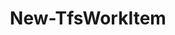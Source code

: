 ﻿---
title: New-TfsWorkItem
breadcrumbs: [ "WorkItem" ]
parent: "WorkItem"
description: "Creates a new work item. "
remarks: 
parameterSets: 
  "_All_": [ AreaPath, AssignedTo, BoardColumn, BoardColumnDone, BoardLane, BypassRules, Collection, Description, Fields, IterationPath, Passthru, Priority, Project, Reason, Server, State, SuppressNotifications, Tags, Team, Title, Type, ValueArea ] 
  "__AllParameterSets":  
    Type: 
      type: "object"  
      position: "0"  
      required: true  
    AreaPath: 
      type: "string"  
    AssignedTo: 
      type: "object"  
    BoardColumn: 
      type: "string"  
    BoardColumnDone: 
      type: "bool"  
    BoardLane: 
      type: "string"  
    BypassRules: 
      type: "SwitchParameter"  
    Collection: 
      type: "object"  
    Description: 
      type: "string"  
    Fields: 
      type: "Hashtable"  
    IterationPath: 
      type: "string"  
    Passthru: 
      type: "SwitchParameter"  
    Priority: 
      type: "int"  
    Project: 
      type: "object"  
    Reason: 
      type: "string"  
    Server: 
      type: "object"  
    State: 
      type: "string"  
    SuppressNotifications: 
      type: "SwitchParameter"  
    Tags: 
      type: "string[]"  
    Team: 
      type: "object"  
    Title: 
      type: "string"  
    ValueArea: 
      type: "string" 
parameters: 
  - name: "Type" 
    description: "Specifies the type of the new work item. " 
    required: true 
    globbing: false 
    pipelineInput: "true (ByValue)" 
    position: 0 
    type: "object" 
  - name: "Title" 
    description: "Specifies the title of the work item. " 
    globbing: false 
    type: "string" 
  - name: "Description" 
    description: "Specifies the description of the work item. " 
    globbing: false 
    type: "string" 
  - name: "AreaPath" 
    description: "Specifies the area path of the work item. " 
    globbing: false 
    type: "string" 
  - name: "IterationPath" 
    description: "Specifies the iteration path of the work item. " 
    globbing: false 
    type: "string" 
  - name: "AssignedTo" 
    description: "Specifies the user this work item is assigned to. " 
    globbing: false 
    type: "object" 
  - name: "State" 
    description: "Specifies the state of the work item. " 
    globbing: false 
    type: "string" 
  - name: "Reason" 
    description: "Specifies the reason (field 'System.Reason') of the work item. " 
    globbing: false 
    type: "string" 
  - name: "ValueArea" 
    description: "Specifies the Value Area of the work item. " 
    globbing: false 
    type: "string" 
  - name: "BoardColumn" 
    description: "Specifies the board column of the work item. " 
    globbing: false 
    type: "string" 
  - name: "BoardColumnDone" 
    description: "Specifies whether the work item is in the sub-column Doing or Done in a board. " 
    globbing: false 
    type: "bool" 
    defaultValue: "False" 
  - name: "BoardLane" 
    description: "Specifies the board lane of the work item " 
    globbing: false 
    type: "string" 
  - name: "Priority" 
    description: "Specifies the priority of the work item. " 
    globbing: false 
    type: "int" 
    defaultValue: "0" 
  - name: "Tags" 
    description: "Specifies the tags of the work item. " 
    globbing: false 
    type: "string[]" 
  - name: "Fields" 
    description: "Specifies the names and the corresponding values for the fields to be set in the work item and whose values were not supplied in the other arguments to this cmdlet. " 
    globbing: false 
    type: "Hashtable" 
  - name: "BypassRules" 
    description: "Bypasses any rule validation when saving the work item. Use it with caution, as this may leave the work item in an invalid state. " 
    globbing: false 
    type: "SwitchParameter" 
    defaultValue: "False" 
  - name: "SuppressNotifications" 
    description: "Do not fire any notifications for this change. Useful for bulk operations and automated processes. " 
    globbing: false 
    type: "SwitchParameter" 
    defaultValue: "False" 
  - name: "Passthru" 
    description: "Returns the results of the command. By default, this cmdlet does not generate any output. " 
    globbing: false 
    type: "SwitchParameter" 
    defaultValue: "False" 
  - name: "Team" 
    description: "Specifies the name of the Team, its ID (a GUID), or a Microsoft.TeamFoundation.Core.WebApi.WebApiTeam object to connect to. When omitted, it defaults to the connection set by Connect-TfsTeam (if any). For more details, see the Get-TfsTeam cmdlet. " 
    globbing: false 
    type: "object" 
  - name: "Project" 
    description: "Specifies the name of the Team Project, its ID (a GUID), or a Microsoft.TeamFoundation.Core.WebApi.TeamProject object to connect to. When omitted, it defaults to the connection set by Connect-TfsTeamProject (if any). For more details, see the Get-TfsTeamProject cmdlet. " 
    globbing: false 
    type: "object" 
  - name: "Collection" 
    description: "Specifies the URL to the Team Project Collection or Azure DevOps Organization to connect to, a TfsTeamProjectCollection object (Windows PowerShell only), or a VssConnection object. You can also connect to an Azure DevOps Services organizations by simply providing its name instead of the full URL. For more details, see the Get-TfsTeamProjectCollection cmdlet. When omitted, it defaults to the connection set by Connect-TfsTeamProjectCollection (if any). " 
    globbing: false 
    type: "object" 
    aliases: [ Organization ] 
  - name: "Organization" 
    description: "Specifies the URL to the Team Project Collection or Azure DevOps Organization to connect to, a TfsTeamProjectCollection object (Windows PowerShell only), or a VssConnection object. You can also connect to an Azure DevOps Services organizations by simply providing its name instead of the full URL. For more details, see the Get-TfsTeamProjectCollection cmdlet. When omitted, it defaults to the connection set by Connect-TfsTeamProjectCollection (if any). This is an alias of the Collection parameter." 
    globbing: false 
    type: "object" 
    aliases: [ Organization ] 
  - name: "Server" 
    description: "Specifies the URL to the Team Foundation Server to connect to, a TfsConfigurationServer object (Windows PowerShell only), or a VssConnection object. When omitted, it defaults to the connection set by Connect-TfsConfiguration (if any). For more details, see the Get-TfsConfigurationServer cmdlet. " 
    globbing: false 
    type: "object"
inputs: 
  - type: "System.Object" 
    description: "Specifies the type of the new work item. "
outputs: 
  - type: "Microsoft.TeamFoundation.WorkItemTracking.WebApi.Models.WorkItem" 
    description: 
notes: 
relatedLinks: 
  - text: "Online Version:" 
    uri: "https://tfscmdlets.dev/docs/cmdlets/WorkItem/New-TfsWorkItem"
aliases: 
examples: 
---
